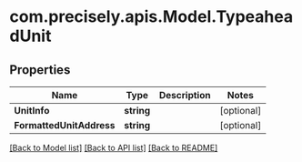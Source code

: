 
# com.precisely.apis.Model.TypeaheadUnit

## Properties

Name | Type | Description | Notes
------------ | ------------- | ------------- | -------------
**UnitInfo** | **string** |  | [optional] 
**FormattedUnitAddress** | **string** |  | [optional] 

[[Back to Model list]](../README.md#documentation-for-models)
[[Back to API list]](../README.md#documentation-for-api-endpoints)
[[Back to README]](../README.md)

